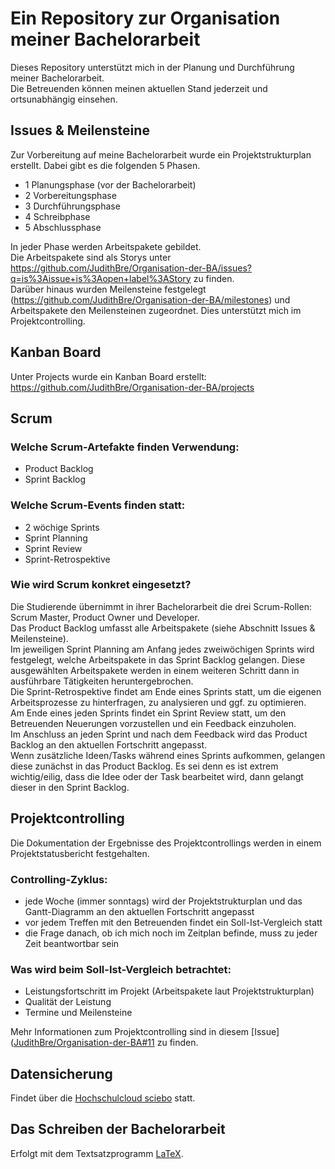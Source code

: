 # Ein Repository zur Organisation meiner Bachelorarbeit

Dieses Repository unterstützt mich in der Planung und Durchführung meiner Bachelorarbeit. <br>
Die Betreuenden können meinen aktuellen Stand jederzeit und ortsunabhängig einsehen.

## Issues & Meilensteine
Zur Vorbereitung auf meine Bachelorarbeit wurde ein Projektstrukturplan erstellt.
Dabei gibt es die folgenden 5 Phasen.<br>
 - 1 Planungsphase (vor der Bachelorarbeit) <br>
 - 2 Vorbereitungsphase <br>
 - 3 Durchführungsphase <br>
 - 4 Schreibphase <br>
 - 5 Abschlussphase<br>
 
In jeder Phase werden Arbeitspakete gebildet. <br>
Die Arbeitspakete sind als Storys unter https://github.com/JudithBre/Organisation-der-BA/issues?q=is%3Aissue+is%3Aopen+label%3AStory zu finden. <br>
Darüber hinaus wurden Meilensteine festgelegt (https://github.com/JudithBre/Organisation-der-BA/milestones) und Arbeitspakete den Meilensteinen zugeordnet. Dies unterstützt mich im Projektcontrolling. <br>

## Kanban Board
Unter Projects wurde ein Kanban Board erstellt: https://github.com/JudithBre/Organisation-der-BA/projects

## Scrum
### Welche Scrum-Artefakte finden Verwendung:
- Product Backlog
- Sprint Backlog

### Welche Scrum-Events finden statt:
- 2 wöchige Sprints
- Sprint Planning
- Sprint Review
- Sprint-Retrospektive 

### Wie wird Scrum konkret eingesetzt?
Die Studierende übernimmt in ihrer Bachelorarbeit die drei Scrum-Rollen: Scrum Master, Product Owner und Developer. <br>
Das Product Backlog umfasst alle Arbeitspakete (siehe Abschnitt Issues & Meilensteine). <br>
Im jeweiligen Sprint Planning am Anfang jedes zweiwöchigen Sprints wird festgelegt, welche Arbeitspakete in das Sprint Backlog gelangen. Diese ausgewählten Arbeitspakete werden in einem weiteren Schritt dann in ausführbare Tätigkeiten heruntergebrochen. <br>
Die Sprint-Retrospektive findet am Ende eines Sprints statt, um die eigenen Arbeitsprozesse zu hinterfragen, zu analysieren und ggf. zu optimieren. <br>
Am Ende eines jeden Sprints findet ein Sprint Review statt, um den Betreuenden Neuerungen vorzustellen und ein Feedback einzuholen. <br>
Im Anschluss an jeden Sprint und nach dem Feedback wird das Product Backlog an den aktuellen Fortschritt angepasst. <br>
Wenn zusätzliche Ideen/Tasks während eines Sprints aufkommen, gelangen diese zunächst in das Product Backlog. Es sei denn es ist extrem wichtig/eilig, dass die Idee oder der Task bearbeitet wird, dann gelangt dieser in den Sprint Backlog.

## Projektcontrolling
Die Dokumentation der Ergebnisse des Projektcontrollings werden in einem Projektstatusbericht festgehalten.
### Controlling-Zyklus:
- jede Woche (immer sonntags) wird der Projektstrukturplan und das Gantt-Diagramm an den aktuellen Fortschritt angepasst
- vor jedem Treffen mit den Betreuenden findet ein Soll-Ist-Vergleich statt
- die Frage danach, ob ich mich noch im Zeitplan befinde, muss zu jeder Zeit beantwortbar sein
### Was wird beim Soll-Ist-Vergleich betrachtet:
- Leistungsfortschritt im Projekt (Arbeitspakete laut Projektstrukturplan)
- Qualität der Leistung
- Termine und Meilensteine

Mehr Informationen zum Projektcontrolling sind in diesem [Issue]([JudithBre/Organisation-der-BA#11](https://github.com/JudithBre/Organisation-der-BA/issues/11) zu finden.

## Datensicherung
Findet über die [Hochschulcloud sciebo](https://www.hochschulcloud.nrw/) statt.

## Das Schreiben der Bachelorarbeit
Erfolgt mit dem Textsatzprogramm [LaTeX](https://www.latex-project.org/).

